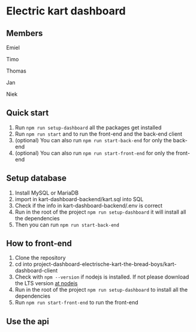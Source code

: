 # Electric kart dashboard

## Members

Emiel

Timo

Thomas 

Jan

Niek

## Quick start

1. Run ```npm run setup-dashboard``` all the packages get installed
2. Run ```npm run start``` and to run the front-end and the back-end client
3. (optional) You can also run ```npm run start-back-end``` for only the back-end
4. (optional) You can also run ```npm run start-front-end``` for only the front-end

## Setup database

1. Install MySQL or MariaDB
2. import in kart-dashboard-backend/kart.sql into SQL
3. Check if the info in kart-dashboard-backend/.env is correct
4. Run in the root of the project ```npm run setup-dashboard``` it will install all the dependencies
5. Then you can run ```npm run start-back-end```

## How to front-end

1. Clone the repository
2. cd into project-dashboard-electrische-kart-the-bread-boys/kart-dashboard-client
3. Check with ```npm --version``` if nodejs is installed. If not please download the LTS version [at nodejs](https://nodejs.org/en)
4. Run in the root of the project ```npm run setup-dashboard``` to install all the dependencies
5. Run ```npm run start-front-end``` to run the front-end

## Use the api